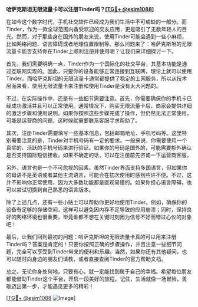 **哈萨克斯坦无限流量卡可以注册Tinder吗？[[TG💪+ @esim1088](https://t.me/s/esim1088)]**

在如今这个数字时代，手机社交软件已经成为我们生活中不可或缺的一部分。而Tinder，作为一款全球范围内备受欢迎的交友应用，更是吸引了无数年轻人的目光。然而，对于那些身在国外的朋友来说，使用Tinder可能会遇到一些小麻烦，比如网络问题、语言障碍或者地理位置限制等。那么问题来了：哈萨克斯坦的无限流量卡能否支持你在Tinder上顺利注册并使用呢？让我们来详细探讨一下。

首先，我们需要明确一点，Tinder作为一个国际化的社交平台，其基本功能是通过互联网实现的。因此，只要你的设备能够正常连接到互联网，理论上就可以使用Tinder。而哈萨克斯坦的无限流量卡通常都提供了稳定的上网服务，所以从技术层面来看，使用无限流量卡来注册和使用Tinder是没有太大问题的。

不过，在实际操作中，还是有一些细节需要注意。首先，你需要确保你的手机卡已经成功激活并且可以正常使用。通常情况下，购买无限流量卡后，商家会提供详细的激活步骤和使用说明。如果你按照这些步骤完成了操作，但仍然无法正常使用，可能是运营商的问题，这时候就需要联系客服寻求帮助了。

其次，注册Tinder需要填写一些基本信息，包括邮箱地址、手机号码等。这里特别需要注意的是，Tinder对手机号码有一定的要求。一般来说，你需要使用一个真实的、活跃的手机号码来进行验证。如果你的号码是国外的，可能需要额外确认是否支持国际短信接收。如果不确定的话，可以在注册前先咨询一下运营商客服。

另外，语言也是一个不可忽视的因素。虽然Tinder界面支持多国语言，但如果你的母语不是英语或者其他主流语言，可能会在初次使用时感到些许不便。不过，这并不影响你正常使用，因为大多数功能都是直观易懂的。如果你担心语言障碍，也可以尝试切换到自己熟悉的语言版本。

除了上述几点，还有一些小贴士可以帮助你更好地使用Tinder。例如，确保你的设备有足够的存储空间，这样可以避免因内存不足导致的应用崩溃；同时，保持良好的网络环境也很重要，毕竟谁都不想在关键时刻因为信号不好而错过心仪的对象吧！

最后，让我们回到最初的问题：哈萨克斯坦的无限流量卡真的可以用来注册Tinder吗？答案是肯定的！只要你按照正确的步骤操作，并且注意一些细节问题，完全可以享受到Tinder带来的便利和乐趣。当然，如果你还有其他疑问，也可以随时向身边的朋友们请教，或者直接查阅Tinder的官方帮助文档。

总之，无论你身处何地，只要有心，就一定能找到属于自己的幸福。希望每位朋友都能借助Tinder这个平台，开启一段美好的旅程。记住，生活就像一场冒险，勇敢迈出第一步，才能遇见更多的精彩！

[[TG💪+ @esim1088](https://t.me/s/esim1088) ![Image](https://i.postimg.cc/4NQfJmqS/Snipaste-2025-05-13-00-14-12.png)]